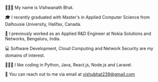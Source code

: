 🙋🏻‍♂️ My name is Vishwanath Bhat. 

🎓 I recently graduated with Master's in Applied Computer Science from Dalhousie University, Halifax, Canada.

💼 I previously worked as an Applied R&D Engineer at Nokia Solutions and Networks, Bengaluru, India.

💻 Software Development, Cloud Computing and Network Security are my domains of interest.

👨🏻‍💻 I like coding in Python, Java, React.js, Node.js and Laravel.

📧 You can reach out to me via email at vishubhat239@gmail.com
